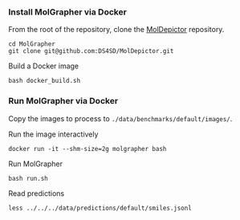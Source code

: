 ### Install MolGrapher via Docker

From the root of the repository, clone the [MolDepictor](https://github.com/DS4SD/MolDepictor/) repository.
```
cd MolGrapher
git clone git@github.com:DS4SD/MolDepictor.git
```

Build a Docker image
```
bash docker_build.sh
```

### Run MolGrapher via Docker 

Copy the images to process to `./data/benchmarks/default/images/`.

Run the image interactively
```
docker run -it --shm-size=2g molgrapher bash
```

Run MolGrapher
```
bash run.sh
```

Read predictions
```
less ../../../data/predictions/default/smiles.jsonl
```
